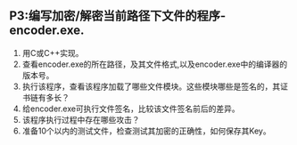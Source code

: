 ## P3:编写加密/解密当前路径下文件的程序-encoder.exe.

1. 用C或C++实现。
2. 查看encoder.exe的所在路径，及其文件格式,以及encoder.exe中的编译器的版本号。
3. 执行该程序，查看该程序加载了哪些文件模块。这些模块哪些是签名的，其证书链有多长？
4. 给encoder.exe可执行文件签名，比较该文件签名前后的差异。
5. 该程序执行过程中存在哪些攻击？
6. 准备10个以内的测试文件，检查测试其加密的正确性，如何保存其Key。

